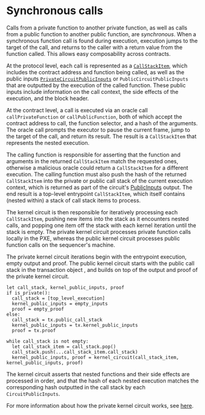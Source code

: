 # Synchronous calls

<!-- MIKE: come back to this -->

Calls from a private function to another private function, as well as calls from a public function to another public function, are _synchronous_. When a synchronous function call is found during execution, execution jumps to the target of the call, and returns to the caller with a return value from the function called. This allows easy composability across contracts.

At the protocol level, each call is represented as a [`CallStackItem`](../circuits/private-kernel-initial#privatecallstackitem), which includes the contract address and function being called, as well as the public inputs [`PrivateCircuitPublicInputs`](../circuits/private-function.md#public-inputs) or `PublicCircuitPublicInputs` <!-- TODO: the term "public inputs" might be outdated for the AVM. --> that are outputted by the execution of the called function. These public inputs include information on the call context, the side effects of the execution, and the block header.

At the contract level, a call is executed via an oracle call `callPrivateFunction` or `callPublicFunction`, both of which accept the contract address to call, the function selector, and a hash of the arguments. The oracle call prompts the executor to pause the current frame, jump to the target of the call, and return its result. The result is a `CallStackItem` that represents the nested execution.

The calling function is responsible for asserting that the function and arguments in the returned `CallStackItem` match the requested ones, otherwise a malicious oracle could return a `CallStackItem` for a different execution. The calling function must also push the hash of the returned `CallStackItem` into the private or public call stack of the current execution context, which is returned as part of the circuit's [PublicInputs](../circuits/private-function.md#public-inputs) output. The end result is a top-level entrypoint `CallStackItem`, which itself contains (nested within) a stack of call stack items to process.

The kernel circuit is then responsible for iteratively processing each `CallStackItem`, pushing new items into the stack as it encounters nested calls, and popping one item off the stack with each kernel iteration until the stack is empty. The private kernel circuit processes private function calls locally in the PXE, whereas the public kernel circuit processes public function calls on the sequencer's machine.

The private kernel circuit iterations begin with the entrypoint <!-- n/d --> execution, empty output and proof. The public kernel circuit starts with the public call stack in the transaction object <!-- n/d -->, and builds on top of the output and proof of the private kernel circuit.

<!-- what are `top_level_execution` and `tx`? -->

```
let call_stack, kernel_public_inputs, proof
if is_private():
  call_stack = [top_level_execution]
  kernel_public_inputs = empty_inputs
  proof = empty_proof
else:
  call_stack = tx.public_call_stack
  kernel_public_inputs = tx.kernel_public_inputs
  proof = tx.proof

while call_stack is not empty:
  let call_stack_item = call_stack.pop()
  call_stack.push(...call_stack_item.call_stack)
  kernel_public_inputs, proof = kernel_circuit(call_stack_item, kernel_public_inputs, proof)
```

The kernel circuit asserts that nested functions and their side effects are processed in order, and that the hash of each nested execution matches the corresponding hash outputted in the call stack by each `CircuitPublicInputs`.

For more information about how the private kernel circuit works, see [here](../circuits/private-kernel-initial.mdx).
